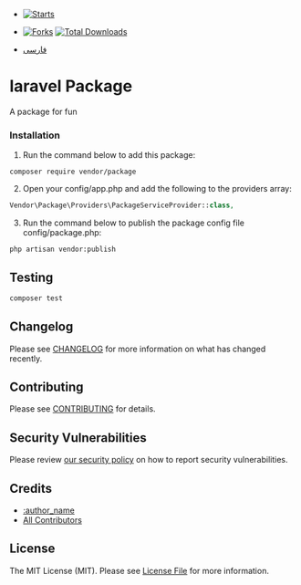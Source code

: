 - [![Starts](https://img.shields.io/github/stars/miladimos/package-skeleton?style=flat&logo=github)](https://github.com/miladimos/package-skeleton/forks)
- [![Forks](https://img.shields.io/github/forks/miladimos/package-skeleton?style=flat&logo=github)](https://github.com/miladimos/package-skeleton/stargazers)
  [![Total Downloads](https://img.shields.io/packagist/dt/miladimos/laravel-.svg?style=flat-square)](https://packagist.org/packages/miladimos/laravel-)

- [فارسی](README.md)

# laravel Package

A package for fun

### Installation

1. Run the command below to add this package:

```
composer require vendor/package
```

2. Open your config/app.php and add the following to the providers array:

```php
Vendor\Package\Providers\PackageServiceProvider::class,
```

3. Run the command below to publish the package config file config/package.php:

```
php artisan vendor:publish
```


## Testing

```bash
composer test
```

## Changelog

Please see [CHANGELOG](CHANGELOG.md) for more information on what has changed recently.

## Contributing

Please see [CONTRIBUTING](.github/CONTRIBUTING.md) for details.

## Security Vulnerabilities

Please review [our security policy](../../security/policy) on how to report security vulnerabilities.

## Credits

- [:author_name](https://github.com/:author_username)
- [All Contributors](../../contributors)

## License

The MIT License (MIT). Please see [License File](LICENSE.md) for more information.
